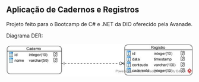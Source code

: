 ## Aplicação de Cadernos e Registros

Projeto feito para o Bootcamp de C# e .NET da DIO oferecido pela Avanade.




Diagrama DER:

![alt text](https://github.com/Moiseszs/cadernos-app-dotnet/blob/main/diagrama-der.jpg)
